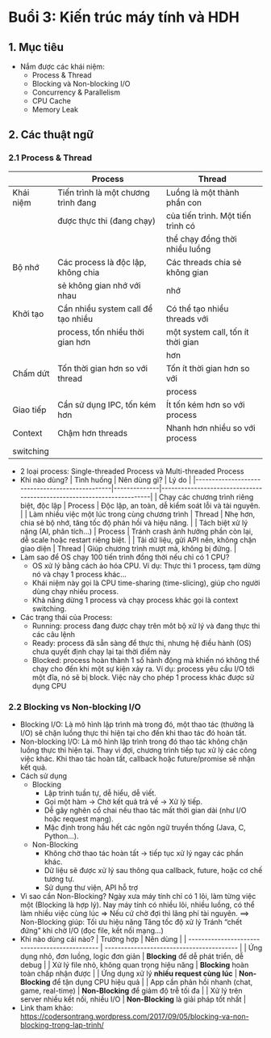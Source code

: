 # Buổi 3: Kiến trúc máy tính và HDH

## 1. Mục tiêu
* Nắm được các khái niệm:
    * Process & Thread
    * Blocking và Non-blocking I/O
    * Concurrency & Parallelism
    * CPU Cache
    * Memory Leak

## 2. Các thuật ngữ
### 2.1 Process & Thread

|           | Process                              | Thread                            |
| --------- | ------------------------------------ | --------------------------------- |
| Khái niệm | Tiến trình là một chương trình đang  | Luồng là một thành phần con       |
|           | được thực thi (đang chạy)            | của tiến trình. Một tiến trình có |
|           |                                      | thể chạy đồng thời nhiều luồng    |
| Bộ nhớ    | Các process là độc lập, không chia   | Các threads chia sẻ không gian    |
|           | sẻ không gian nhớ với nhau           | nhớ                               |
| Khởi tạo  | Cần nhiều system call để tạo nhiều   | Có thể tạo nhiều threads với      |
|           | process, tốn nhiều thời gian hơn     | một system call, tốn ít thời gian |
|           |                                      | hơn                               |
| Chấm dứt  | Tốn thời gian hơn so với thread      | Tốn ít thời gian hơn so với       |
|           |                                      | process                           |
| Giao tiếp | Cần sử dụng IPC, tốn kém hơn         | Ít tốn kém hơn so với process     |
| Context   | Chậm hơn threads                     | Nhanh hơn nhiều so với process    |
| switching |                                      |                                   |
* 2 loại process: Single-threaded Process và Multi-threaded Process
* Khi nào dùng?
| Tình huống                                     | Nên dùng gì? | Lý do                                                                 |
|------------------------------------------------|--------------|-----------------------------------------------------------------------|
| Chạy các chương trình riêng biệt, độc lập      | Process      | Độc lập, an toàn, dễ kiểm soát lỗi và tài nguyên.                     |
| Làm nhiều việc một lúc trong cùng chương trình | Thread       | Nhẹ hơn, chia sẻ bộ nhớ, tăng tốc độ phản hồi và hiệu năng.           |
| Tách biệt xử lý nặng (AI, phân tích...)        | Process      | Tránh crash ảnh hưởng phần còn lại, dễ scale hoặc restart riêng biệt. |
| Tải dữ liệu, gửi API nền, không chặn giao diện | Thread       | Giúp chương trình mượt mà, không bị đứng.                             |
* Làm sao để OS chạy 100 tiến trình đồng thời nếu chỉ có 1 CPU?
    * OS xử lý bằng cách ảo hóa CPU. Ví dụ: Thực thi 1 process, tạm dừng nó và chạy 1 process khác...
    * Khái niệm này gọi là CPU time-sharing (time-slicing), giúp cho người dùng chạy nhiều process.
    * Khả năng dừng 1 process và chạy process khác gọi là context switching.
* Các trạng thái của Process:
    * Running: process đang được chạy trên môt bộ xử lý và đang thực thi các câu lệnh
    * Ready: process đã sẵn sàng để thực thi, nhưng hệ điều hành (OS) chưa quyết định chạy lại tại thời điểm này
    * Blocked: process hoàn thành 1 số hành động mà khiến nó không thể chạy cho đến khi một sự kiện xảy ra.
        Ví dụ: process yêu cầu I/O tới một đĩa, nó sẽ bị block. Việc này cho phép 1 process khác được sử dụng CPU

### 2.2 Blocking vs Non-blocking I/O
* Blocking I/O: Là mô hình lập trình mà trong đó, một thao tác (thường là I/O) sẽ chặn luồng thực thi hiện tại cho đến khi thao tác đó hoàn tất.
* Non-blocking I/O: Là mô hình lập trình trong đó thao tác không chặn luồng thực thi hiện tại. Thay vì đợi, chương trình tiếp tục xử lý các công việc khác. Khi thao tác hoàn tất, callback hoặc future/promise sẽ nhận kết quả.
* Cách sử dụng
    * Blocking
        * Lập trình tuần tự, dễ hiểu, dễ viết.
        * Gọi một hàm → Chờ kết quả trả về → Xử lý tiếp.
        * Dễ gây nghẽn cổ chai nếu thao tác mất thời gian dài (như I/O hoặc request mạng).
        * Mặc định trong hầu hết các ngôn ngữ truyền thống (Java, C, Python...).
    * Non-Blocking
        * Không chờ thao tác hoàn tất → tiếp tục xử lý ngay các phần khác.
        * Dữ liệu sẽ được xử lý sau thông qua callback, future, hoặc cơ chế tương tự.
        * Sử dụng thư viện, API hỗ trợ 
* Vì sao cần Non-Blocking?
Ngày xưa máy tính chỉ có 1 lõi, làm từng việc một (Blocking là hợp lý).
Nay máy tính có nhiều lõi, nhiều luồng, có thể làm nhiều việc cùng lúc ⇒ Nếu cứ chờ đợi thì lãng phí tài nguyên.
==> Non-Blocking giúp:
    Tối ưu hiệu năng
    Tăng tốc độ xử lý
    Tránh “chết đứng” khi chờ I/O (đọc file, kết nối mạng…)
*  Khi nào dùng cái nào?
| Trường hợp                                     | Nên dùng                                  |
| ---------------------------------------------- | ----------------------------------------- |
| Ứng dụng nhỏ, đơn luồng, logic đơn giản        | **Blocking** để dễ phát triển, dễ debug   |
| Xử lý file nhỏ, không quan trọng hiệu năng     | **Blocking** hoàn toàn chấp nhận được     |
| Ứng dụng xử lý **nhiều request cùng lúc**      | **Non-Blocking** để tận dụng CPU hiệu quả |
| App cần phản hồi nhanh (chat, game, real-time) | **Non-Blocking** để giảm độ trễ tối đa    |
| Xử lý trên server nhiều kết nối, nhiều I/O     | **Non-Blocking** là giải pháp tốt nhất    |
* Link tham khảo: https://codersontrang.wordpress.com/2017/09/05/blocking-va-non-blocking-trong-lap-trinh/
